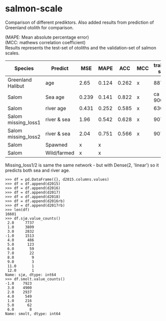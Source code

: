 # salmon-scale

Comparison of different prediktors. Also added results from prediction of Greenland otolith for comparison.<br />

(MAPE: Mean absolute percentage error)<br />
(MCC: mathews correlation coefficient)<br />
Results represents the test-set of otoliths and the validation-set of salmon scales.

| Species            | Predict    | MSE  | MAPE | ACC | MCC | training size
| -------------------| -----------|------|------|-----|-----|----------------|
| Greenland Halibut  | age        | 2.65 |0.124 |0.262|x    |8875|
| Salom              | Sea age    |0.239 |0.141 |0.822|x    |ca 9000|
| Salom              | river age  |0.431 |0.252 |0.585|x    |6300|
| Salom missing_loss1| river & sea|1.96  |0.542 |0.628|x    |9073|
| Salom missing_loss2| river & sea|2.04  |0.751 |0.566|x    |9073|
| Salom              | Spawned    |x     |x     |     |     | |
| Salom              | Wild/farmed|x     |x     |     |     | |


Missing_loss1/2 is same the same network - but with Dense(2, 'linear') so it predicts both sea and river age.
```
>>> df = pd.DataFrame({}, d2015.columns.values)
>>> df = df.append(d2015)
>>> df = df.append(d2016)
>>> df = df.append(d2017)
>>> df = df.append(d2018)
>>> df = df.append(d2016rb)
>>> df = df.append(d2017rb)
>>> len(df)
16601
>>> df.sjø.value_counts()
 2.0     7737
 1.0     3809
 3.0     2832
-1.0     1513
 4.0      486
 5.0      123
 6.0       59
 7.0       22
 8.0        9
 9.0        3
 11.0       1
 12.0       1
Name: sjø, dtype: int64
>>> df.smolt.value_counts()
-1.0    7923
 3.0    4900
 2.0    2937
 4.0     549
 1.0     216
 5.0      62
 6.0       8
Name: smolt, dtype: int64

```
